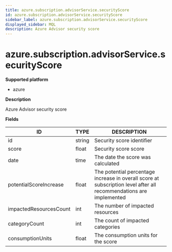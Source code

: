 ```yaml
---
title: azure.subscription.advisorService.securityScore
id: azure.subscription.advisorService.securityScore
sidebar_label: azure.subscription.advisorService.securityScore
displayed_sidebar: MQL
description: Azure Advisor security score
---
```


# azure.subscription.advisorService.securityScore

**Supported platform**

- azure

**Description**

Azure Advisor security score

**Fields**

| ID                     | TYPE   | DESCRIPTION                                                                                                        |
| ---------------------- | ------ | ------------------------------------------------------------------------------------------------------------------ |
| id                     | string | Security score identifier                                                                                          |
| score                  | float  | Security score score                                                                                               |
| date                   | time   | The date the score was calculated                                                                                  |
| potentialScoreIncrease | float  | The potential percentage increase in overall score at subscription level after all recommendations are implemented |
| impactedResourcesCount | int    | The number of impacted resources                                                                                   |
| categoryCount          | int    | The count of impacted categories                                                                                   |
| consumptionUnits       | float  | The consumption units for the score                                                                                |
